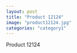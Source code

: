 ```yaml
---
layout: post
title: "Product 12124"
image: "product12124.jpg"
categories: "category1"
---
```

Product 12124
